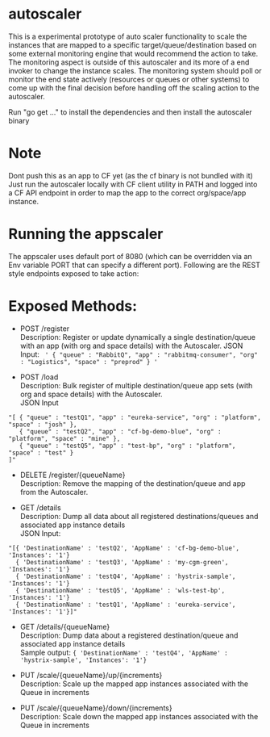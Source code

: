 # autoscaler
This is a experimental prototype of auto scaler functionality to scale the instances that are mapped to a specific target/queue/destination based on some external monitoring engine that would recommend the action to take. The monitoring aspect is outside of this autoscaler and its more of a end invoker to change the instance scales. The monitoring system should poll or monitor the end state actively (resources or queues or other systems) to come up with the final decision before handling off the scaling action to the autoscaler.

Run "go get ..." to install the dependencies and then install the autoscaler binary

# Note
Dont push this as an app to CF yet (as the cf binary is not bundled with it)
Just run the autoscaler locally with CF client utility in PATH and logged into a CF API endpoint in order to map the app to the correct org/space/app instance.

# Running the appscaler
The appscaler uses default port of 8080 (which can be overridden via an Env variable PORT that can specify a different port).
Following are the REST style endpoints exposed to take action:

# Exposed Methods:  
* POST /register  
 Description: Register or update dynamically a single destination/queue with an app (with org and space details) with the Autoscaler.
 JSON Input: ```  ' { "queue" : "RabbitQ", "app" : "rabbitmq-consumer", "org" : "Logistics", "space" : "preprod" } ' ```

* POST /load  
 Description: Bulk register of multiple destination/queue app sets (with org and space details) with the Autoscaler.  
 JSON Input 
 ```
 "[ { "queue" : "testQ1", "app" : "eureka-service", "org" : "platform", "space" : "josh" },
    { "queue" : "testQ2", "app" : "cf-bg-demo-blue", "org" : "platform", "space" : "mine" }, 
    { "queue" : "testQ5", "app" : "test-bp", "org" : "platform", "space" : "test" }
 ]"
 ``` 

* DELETE /register/{queueName}  
 Description: Remove the mapping of the destination/queue and app from the Autoscaler.    

* GET /details  
 Description: Dump all data about all registered destinations/queues and associated app instance details    
 JSON Input:
 ```
 "[{ 'DestinationName' : 'testQ2', 'AppName' : 'cf-bg-demo-blue', 'Instances': '1'}
   { 'DestinationName' : 'testQ3', 'AppName' : 'my-cgm-green', 'Instances': '1'}
   { 'DestinationName' : 'testQ4', 'AppName' : 'hystrix-sample', 'Instances': '1'}
   { 'DestinationName' : 'testQ5', 'AppName' : 'wls-test-bp', 'Instances': '1'}
   { 'DestinationName' : 'testQ1', 'AppName' : 'eureka-service', 'Instances': '1'}]"
  ```

* GET /details/{queueName}  
 Description: Dump data about a registered destination/queue and associated app instance details    
 Sample output: 
 ``` { 'DestinationName' : 'testQ4', 'AppName' : 'hystrix-sample', 'Instances': '1'} ```

* PUT /scale/{queueName}/up/{increments}  
 Description: Scale up the mapped app instances associated with the Queue in increments

* PUT /scale/{queueName}/down/{increments}  
 Description: Scale down the mapped app instances associated with the Queue in increments


